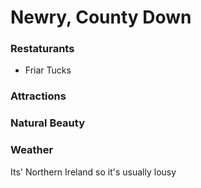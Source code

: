 # Newry, County Down

### Restaturants
- Friar Tucks

### Attractions

### Natural Beauty

### Weather
Its' Northern Ireland so it's usually lousy
